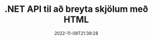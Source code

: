 ---
############################# Static ############################
layout: "product"
date: 2022-11-09T21:39:28
draft: false

product: "Editor"
product_tag: "editor"
platform: ".NET"
platform_tag: "net"

############################# Head ############################
head_title: "C# .NET Document Editor API | Breyttu Word Excel PowerPoint Web XML með HTML"
head_description: "C# .NET skjalaritara API til að hlaða Microsoft Word, Excel, PowerPoint, PDF, XML, vef- og textaskráarsnið í HTML, vinna og breyta aftur í upprunalegt snið."

############################# Header ############################
title: ".NET API til að breyta skjölum með HTML"
description: "Þróaðu .NET forrit, til að samþætta HTML ritstjóra, sækja stutt skjal, breyta og breyta í upprunalegt snið."
button:
    enable: true

############################# SubMenu ############################
submenu:
    enable: true
    
    left:
        img_alt: "GroupDocs.Editor for .NET"
        image: "https://www.groupdocs.cloud/templates/groupdocs/images/product-logos/groupdocs-editor-net.png"
        product: "GroupDocs.Editor"
        platform: ".NET"

    middle:
        button:
            # button loop
            - link: "#overview"
              text: "Yfirlit"

            # button loop
            - link: "#features"
              text: "Eiginleikar"

            # button loop
            - link: "#support"
              text: "Stuðningur"

            # button loop
            - link: "https://products.groupdocs.app/editor"
              text: "Sýning í beinni"

            # button loop
            - link: "https://purchase.groupdocs.com/pricing/editor/net"
              text: "Verðlag"

    right:
        link_download: "https://downloads.groupdocs.com/editor"
        link_learn: "https://docs.groupdocs.com/editor/net/"
        link_buy: "https://purchase.groupdocs.com"

############################# Overview ############################
overview:
    enable: true
    content: |
      GroupDocs.Editor fyrir .NET API hjálpar þér að smíða einföld og auðveld í notkun C#, ASP.NET og önnur .NET forrit sem auðvelt er að samþætta vinsælum HTML ritlum (bæði opnum og greiddum) til að umbreyta, breyta og vinna með skjöl af vinsæl skráarsnið. .NET Editor API okkar gerir þér kleift að hlaða skjalinu, umbreyta því í HTML, ýta HTML yfir í ytri HTML ritstjóra og þegar meðhöndluninni er lokið vistarðu HTML á upprunalega skráarsniðið. Þú getur líka sótt tilföng sérstaklega sem fylgja hvaða skjali sem er. Það virkar með alls kyns skjölum, svo sem fyrir Microsoft Word, Excel, PowerPoint, PDF, XPS, OpenDocument, texta, vef, tölvupóst, rafbók og fleira.
    tabs:
      enable: true
      
      ## TAB ONE ##
      tab_one:
        description: |
          Eftirfarandi er yfirlit yfir GroupDocs.Editor fyrir .NET:
      
        left:
          enable: true
          icon: "fab fa-html5"
          title: "Vinna með HTML"
          content: |
            * Hlaða stutt skjal
            * Breyttu efni með HTML
            * Breyta tengdum stílum
            * Umbreyta í upprunalegt snið
      
      ## TAB TWO ##
      tab_two:
        description: |
          GroupDocs.Editor fyrir .NET styður eftirfarandi [skráarsnið](https://docs.groupdocs.com/editor/java/supported-document-formats/)

        left:
          enable: true
          table:
            # table loop
            - title: "Microsoft Office"
              content: |
                * **Microsoft Word**: DOC, DOCX, DOCM, DOT, DOTM, DOTX, FlatOPC, WordML, RTF
                * **Microsoft Excel**: XLS, XLSX, XLSM, XLT, XLTX, XLTM, XLSB, XLAM, CSV, TSV, SXC, SpreadsheetML, DIF, DSV
                * **Microsoft PowerPoint**: PPT, PPTX, PPTM, PPS, PPSX, PPSM, POT, POTX, POTM

        right:
          enable: true
          table:
            # table loop
            - title: "Önnur snið fjölskyldur"
              content: |
                * **OpenDocument snið**: ODT, OTT, ODS, FODS, ODP, OTP
                * **Föst uppsetning snið**: PDF, XPS
                * **Vefsnið**: HTML, MHTML, CHM, XML, TXT
                * **Vefsnið**: MOBI, AZW3, ePub

      ## TAB THREE ##
      tab_three:
        description: |
          GroupDocs.Editor fyrir .NET styður eftirfarandi stýrikerfi, ramma og pakkastjóra:
        
        left:
          enable: true
          table:
            # table loop
            - icon: "fab fa-windows"
              title: "Stýrikerfi"
              content: |
                * Microsoft Windows Desktop
                * Microsoft Windows Server
                * Microsoft Windows Azure
                * Linux

            # table loop
            - icon: "fas fa-code"
              title: "Stutt rammar"
              content: |
                * .NET Framework 4.6.1+
                * .NET Standard 2.0+
                * .NET 6+
                * Mono Framework 1.2+

        right:
          enable: true
          table:
            # table loop
            - icon: "fas fa-box"
              title: "Pakkastjórar"
              content: |
                * NuGet

            # table loop
            - icon: "fas fa-tools"
              title: "Þróunarumhverfi"
              content: |
                * Microsoft Visual Studio
                * Xamarin.Android
                * Xamarin.IOS
                * Xamarin.Mac
                * MonoDevelop

############################# Features ############################
features:
    enable: true
    title: "GroupDocs.Editor fyrir .NET eiginleikar"

    feature:
      # feature loop
      - icon: "fas fa-copy"
        content: "Auðveld samþætting við hvaða HTML ritstjóra sem er"

      # feature loop
      - icon: "fas fa-eye"
        content: "Umbreyttu skjali í HTML DOM"

      # feature loop
      - icon: "fas fa-bolt"
        content: "Sæktu HTML efni úr Document Stream"
      
      # feature loop
      - icon: "fas fa-file-powerpoint"
        content: "Fáðu HTML efni og innbyggð auðlindir þess"

      # feature loop
      - icon: "fas fa-code"
        content: "Fáðu HTML Body Tag efni úr skjali"

      # feature loop
      - icon: "fas fa-cloud"
        content: "Fáðu CSS stílblöð af HTML skjali"

      # feature loop
      - icon: "fas fa-remove-format"
        content: "Farðu yfir HTML-efni og vistaðu auðlindir þess"

      # feature loop
      - icon: "fas fa-comment-slash"
        content: "Sæktu HTML DOM úr innihaldi strengja og umbreyttu í skjal"

      # feature loop
      - icon: "fas fa-location-arrow"
        content: "HTML DOM ásamt auðlindaviðskiptum"

      # feature loop
      - icon: "fas fa-border-all"
        content: "Breyttu skjölum af ýmsum sniðum í HTML"

      # feature loop
      - icon: "fas fa-wrench"
        content: "Nákvæm umbreyting"

      # feature loop
      - icon: "fas fa-columns"
        content: "Notaðu les- og/eða skrifvörn á skjal sem myndast"

      # feature loop
      - icon: "fas fa-file-word"
        content: "Síðu ritvinnsluskjöl og breyttu í hvaða WYSIWYG ritstjóra sem er"

      # feature loop
      - icon: "fas fa-envelope"
        content: "Gagnagrunnur (DB) & notendaviðmót (UI) Agnostic"

      # feature loop
      - icon: "fas fa-print"
        content: "Öflugir XML vinnslu eiginleikar"

      # feature loop
      - icon: "fas fa-file-archive"
        content: "Sæktu OTF (Open Type leturgerðir) úr innsláttarskjölum og flyttu út í skjöl sem myndast"

      # feature loop
      - icon: "fas fa-lock"
        content: "Vinndu raster og vektormyndir innbyrðis í studdum inntaksskjalasniðum"

      # feature loop
      - icon: "fas fa-file-code"
        content: "Settu innihald breytts vinnublaðs inn í upprunalega töflureiknið á æskilegri staðsetningu"
      
      # feature loop
      - icon: "fas fa-fill-drip"
        content: "Breyttu skyggnum og settu þær inn í töflureikni sem myndast"

      # feature loop
      - icon: "fas fa-file-excel"
        content: "Fella leturgerðir inn í ritvinnsluskjal sem myndast meðan þú vistar"

    more_feature:
      # more_feature_loop
      - title: "Nákvæm umbreyting til og frá HTML DOM"
        content: |
          GroupDocs.Editor fyrir .NET API gerir .NET forritunum þínum kleift að sækja skjal á studdu sniði og breyta því í HTML Document Object Model (DOM) ásamt útdrætti meðfylgjandi auðlinda, svo sem CSS. Þú getur síðan gert breytingar á HTML með uppáhalds HTML ritlinum þínum. Þegar þú ert búinn með klippinguna gerir GroupDocs.Editor fyrir .NET API þér kleift að umbreyta þessu HTML DOM nákvæmlega aftur í upprunalegu skrána.

          ```cs
          // Create Editor class by loading an input document
          Editor editor = new Editor("Sample.docx");

          // Open document for edit and obtain EditableDocument
          EditableDocument original = editor.Edit();

          // Obtain all-embedded HTML from it
          string allEmbeddedInside = original.GetEmbeddedHtml();

          // If necessary, obtain pure HTML-markup, CSS, images and other resources in separate form

          // Whole HTML-markup, without any resources
          string completeHtmlMarkup = original.GetContent();

          // Only HTML->BODY content, useful for most of WYSIWYG-editors
          string onlyInnerBody = original.GetBodyContent();

          // All CSS stylesheets
          var stylesheets = original.Css;

          // All images, including raster and vector, but without CSS gradients
          var images = original.Images;

          // All font resources
          var fonts = original.Fonts;

          // finally, send this content to your WYSIWYG HTML-editor
          ```
      # more_feature_loop
      - title: "Hlaða og draga út ytri auðlindir"
        content: "GroupDocs.Editor fyrir .NET API er fær um að sækja ytri auðlindir sem fylgja studdum skjölum, svo sem myndir, leturgerðir, CSS og fleira. Síðan er hægt að hlaða niður tilföngum, fara yfir og vista aðskilið frá HTML skjalinu sem myndast. Þetta gefur þér auðveldara stjórnað úttak."

      # more_feature_loop
      - title: "Notaðu textaáhrif í ritvinnsluskráarsniðum"
        content: "Forritaskil GroupDocs skjalaritara gerir kleift að bæta við flóknum textaáhrifum (Shadow, 3D effect, Outline, Glow, Engrave, Emboss) meðan unnið er með studdum Microsoft Word skjalavinnslusniðum. Þessi eiginleiki er sjálfvirkur virkur sem hægt er að sjá þegar skjalið með slíkum textaáhrifum er unnið."

      # more_feature_loop
      - title: "Öflugir eiginleikar í XML-meðferð"
        content: |
          Með því að nota GroupDocs.Editor fyrir .NET API geturðu opnað, skoðað og breytt XML skjölum. Ritstjórnar-API okkar býður upp á sérstakan stuðning og viðurkenningu á XML-merkjum, eiginleikum ásamt gildum þeirra, XML-yfirlýsingum, CDATA-hlutum, DOCTYPE-skilgreiningum og öðrum XML-sértækum aðilum. Þú getur sérsniðið letur- og litastillingar fyrir hvern sérstakan aðila í XML uppbyggingu.  

          XML Breytir eiginleiki er nógu snjall til að sýna villur í XML skránni og hvernig á að laga þær. URI- og tölvupóstgreiningarkerfið skannar XML-eiginleika og táknar uppgötvað URI og netföng inni í A-merkinu sem tengla svo hægt sé að breyta þeim sem hlekk, ekki sem texta í HTML-skránni sem myndast.

############################# Support ############################
support:
    enable: true

############################# Solutions ############################
solutions:
    enable: true
    title: "GroupDocs.Editor býður upp á skjalavinnsluforritaskil fyrir önnur vinsæl þróunarumhverfi"

    solution:
        # solution loop
        - img_alt: "GroupDocs.Editor for Java"
          image: "https://www.groupdocs.cloud/templates/groupdocs/images/product-logos/groupdocs-editor-java.png"
          product: "GroupDocs.Editor"
          platform: "Java"
          link: "/editor/java/"

############################# Back to top ###############################
back_to_top:
  enable: true
---
